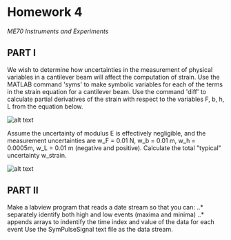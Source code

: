 # Homework 4
*ME70 Instruments and Experiments*

## PART I
We wish to determine how uncertainties in the measurement of physical variables in a cantilever beam will affect the computation of strain. Use the MATLAB command 'syms' to make symbolic variables for each of the terms in the strain equation for a cantilever beam. Use the command 'diff' to calculate partial derivatives of the strain with respect to the variables F, b, h, L from the equation below.

![alt text](https://github.com/0xmaia/Images/blob/main/ME70_Hmwk04_Image1.jpg)

Assume the uncertainty of modulus E is effectively negligible, and the measurement uncertainties are w_F = 0.01 N, w_b = 0.01 m, w_h = 0.0005m, w_L = 0.01 m (negative and positive). Calculate the total "typical" uncertainty w_strain.

![alt text](https://github.com/0xmaia/Images/blob/main/ME70_Hmwk04_Image2.jpg)

## PART II
Make a labview program that reads a date stream so that you can:
..* separately identify both high and low events (maxima and minima)
..* appends arrays to indentify the time index and value of the data for each event
Use the SymPulseSignal text file as the data stream.
